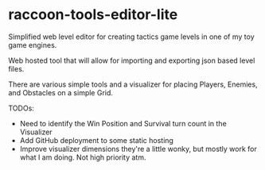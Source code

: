 # raccoon-tools-editor-lite
Simplified web level editor for creating tactics game levels in one of my toy game engines.

Web hosted tool that will allow for importing and exporting json based level files.

There are various simple tools and a visualizer for placing Players, Enemies, and Obstacles on a simple Grid.

TODOs:
- Need to identify the Win Position and Survival turn count in the Visualizer
- Add GitHub deployment to some static hosting
- Improve visualizer dimensions they're a little wonky, but mostly work for what I am doing. Not high priority atm.
